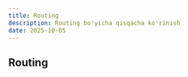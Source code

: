 ```yaml
---
title: Routing
description: Routing bo'yicha qisqacha ko'rinish
date: 2025-10-05
---
```


## Routing

<div class="my-md-content">

</div>

